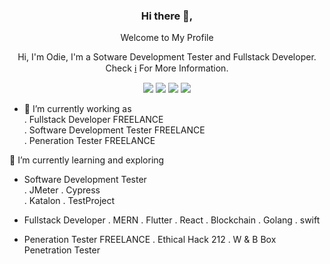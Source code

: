 <!DOCTYPE html>
<html>
<head>
<div align="center">
<h3>Hi there 👋,</h3>
<p>Welcome to My Profile</p>
<p>Hi, I'm Odie, I'm a Sotware Development Tester and Fullstack Developer. Check <a href="#">ℹ️</a> For More Information.</p>


[![](https://img.shields.io/badge/-odieSDET-1da1f2?logo=twitter&style=flat-square&logoColor=white)](https://twitter.com)
[![](https://img.shields.io/badge/-odieSDET-c32aa3?logo=instagram&style=flat-square&logoColor=white)](https://instagram.com) 
[![](https://img.shields.io/badge/-odieSDET-007bb5?logo=linkedin&style=flat-square&logoColor=white)](https://www.linkedin.com)
[![](https://img.shields.io/badge/-odieSDET-ff0000?logo=youtube&style=flat-square&logoColor=white)](https://youtube.com)  
</div> 
</head>
<body>
<div align="left">

- 🔭 I’m currently working as                      
  . Fullstack Developer FREELANCE                       
  . Software Development Tester FREELANCE               
  . Peneration Tester FREELANCE                         

  
🌱 I’m currently learning and exploring  
   + Software Development Tester      
   . JMeter    . Cypress              
   . Katalon   . TestProject
   
   + Fullstack Developer 
   . MERN        . Flutter . React
   . Blockchain  . Golang  . swift
   
  + Peneration Tester FREELANCE
  . Ethical Hack 212
  . W & B Box Penetration Tester
  
  </div>  
</body>
</html>


<!--
**odieQA-SDET/odieQA-SDET** is a ✨ _special_ ✨ repository because its `README.md` (this file) appears on your GitHub profile.

Here are some ideas to get you started:
- 👯 I’m looking to collaborate on ...
- 💬 Ask me about ...
- 📫 How to reach me: ...
- 🤔 I’m looking for help with ...
- 😄 Pronouns: ...
- ⚡ Fun fact: ...
-->

